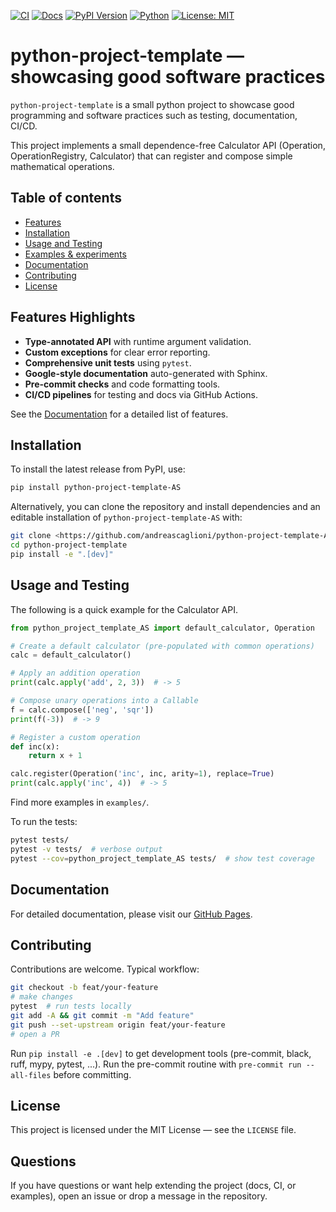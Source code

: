 [![CI](https://github.com/andreascaglioni/python-project-template/actions/workflows/tests.yml/badge.svg)](https://github.com/andreascaglioni/python-project-template/actions/workflows/tests.yml)
[![Docs](https://github.com/andreascaglioni/python-project-template/actions/workflows/docs.yml/badge.svg)](https://github.com/andreascaglioni/python-project-template/actions/workflows/docs.yml)
[![PyPI Version](https://img.shields.io/pypi/v/python-project-template-AS.svg)](https://pypi.org/project/python-project-template-AS/)
[![Python](https://img.shields.io/badge/python-3.8%2B-blue.svg)](https://www.python.org/)
[![License: MIT](https://img.shields.io/badge/License-MIT-yellow.svg)](LICENSE)



# python-project-template — showcasing good software practices

`python-project-template` is a small python project to showcase good programming and software practices such as testing, documentation, CI/CD.

This project implements a small dependence-free Calculator API (Operation, OperationRegistry, Calculator) that can register and compose simple mathematical operations.

## Table of contents
- [Features](#features)
- [Installation](#installation)
- [Usage and Testing](#Usage-and-Testing)
- [Examples & experiments](#examples--experiments)
- [Documentation](#documentation)
- [Contributing](#contributing)
- [License](#license)

## Features Highlights

- **Type-annotated API** with runtime argument validation.
- **Custom exceptions** for clear error reporting.
- **Comprehensive unit tests** using `pytest`.
- **Google-style documentation** auto-generated with Sphinx.
- **Pre-commit checks** and code formatting tools.
- **CI/CD pipelines** for testing and docs via GitHub Actions.


See the [Documentation](#documentation) for a detailed list of features.

## Installation

To install the latest release from PyPI, use:

```bash
pip install python-project-template-AS
```

Alternatively, you can clone the repository and install dependencies and an editable installation of `python-project-template-AS` with:

```bash
git clone <https://github.com/andreascaglioni/python-project-template-AS>
cd python-project-template
pip install -e ".[dev]"
```

## Usage and Testing

The following is a quick example for the Calculator API.

```python
from python_project_template_AS import default_calculator, Operation

# Create a default calculator (pre-populated with common operations)
calc = default_calculator()

# Apply an addition operation
print(calc.apply('add', 2, 3))  # -> 5

# Compose unary operations into a Callable
f = calc.compose(['neg', 'sqr'])
print(f(-3))  # -> 9

# Register a custom operation
def inc(x):
    return x + 1

calc.register(Operation('inc', inc, arity=1), replace=True)
print(calc.apply('inc', 4))  # -> 5
```

Find more examples in `examples/`.

To run the tests:

```bash
pytest tests/
pytest -v tests/  # verbose output
pytest --cov=python_project_template_AS tests/  # show test coverage
```

## Documentation

For detailed documentation, please visit our [GitHub Pages](https://andreascaglioni.github.io/your-repo-name/).


## Contributing

Contributions are welcome. Typical workflow:

```bash
git checkout -b feat/your-feature
# make changes
pytest  # run tests locally
git add -A && git commit -m "Add feature"
git push --set-upstream origin feat/your-feature
# open a PR
```

Run `pip install -e .[dev]` to get development tools (pre-commit, black, ruff, mypy, pytest, ...).
Run the pre-commit routine with `pre-commit run --all-files` before committing.

## License

This project is licensed under the MIT License — see the `LICENSE` file.

## Questions

If you have questions or want help extending the project (docs, CI, or examples), open an issue or drop a message in the repository.
